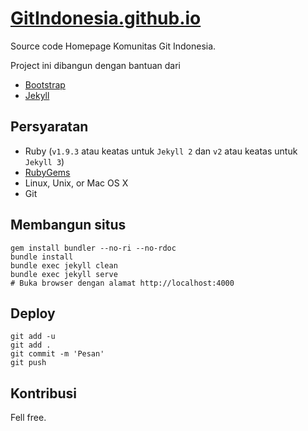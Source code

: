 # [GitIndonesia.github.io](http://gitindonesia.github.io)
Source code Homepage Komunitas Git Indonesia.

Project ini dibangun dengan bantuan dari

  * [Bootstrap](https://github.com/twbs/bootstrap)
  * [Jekyll](https://github.com/jekyll/jekyll)

## Persyaratan
- Ruby (`v1.9.3` atau keatas untuk `Jekyll 2` dan `v2` atau keatas untuk `Jekyll 3`)
- [RubyGems](http://rubygems.org/pages/download)
- Linux, Unix, or Mac OS X
- Git

## Membangun situs
```shell
gem install bundler --no-ri --no-rdoc
bundle install
bundle exec jekyll clean
bundle exec jekyll serve
# Buka browser dengan alamat http://localhost:4000
```

## Deploy
```shell
git add -u
git add .
git commit -m 'Pesan'
git push
```

## Kontribusi
Fell free.
